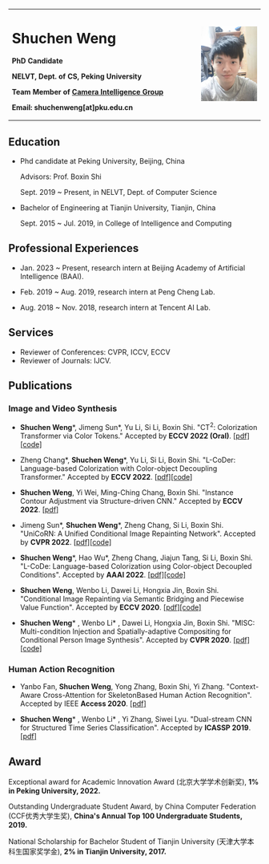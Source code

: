 <table border="0">
  <tr>
    <td width="75%">
      <h1>Shuchen Weng</h1>
      <p><b>PhD Candidate</b></p>
      <p><b>NELVT, Dept. of CS, Peking University</b></p>
      <p><b>Team Member of <a href="http://ci.idm.pku.edu.cn/">Camera Intelligence Group</a></b></p>
      <p><b>Email: shuchenweng[at]pku.edu.cn</b></p>
    </td>
    <td width="25%">
      <img src="/photo.jpg" width="100%">
    </td>
  </tr>
</table>

## Education
- Phd candidate at Peking University, Beijing, China

  Advisors: Prof. Boxin Shi

  Sept. 2019 ~ Present, in NELVT, Dept. of Computer Science

- Bachelor of Engineering at Tianjin University, Tianjin, China

  Sept. 2015 ~ Jul. 2019, in College of Intelligence and Computing

## Professional Experiences
- Jan. 2023 ~ Present, research intern at Beijing Academy of Artificial Intelligence (BAAI).

- Feb. 2019 ~ Aug. 2019, research intern at Peng Cheng Lab.

- Aug. 2018 ~ Nov. 2018, research intern at Tencent AI Lab.

## Services
- Reviewer of Conferences: CVPR, ICCV, ECCV
- Reviewer of Journals: IJCV.

## Publications
### Image and Video Synthesis

- <b>Shuchen Weng</b>\*, Jimeng Sun\*, Yu Li, Si Li, Boxin Shi. "CT<sup>2</sup>: Colorization Transformer via Color Tokens." Accepted by <b>ECCV 2022 (Oral)</b>. [[pdf]](https://ci.idm.pku.edu.cn/Weng_ECCV22b.pdf)[[code]](https://github.com/shuchenweng/CT2)

- Zheng Chang\*, <b>Shuchen Weng</b>\*, Yu Li, Si Li, Boxin Shi. "L-CoDer: Language-based Colorization with Color-object Decoupling Transformer." Accepted by <b>ECCV 2022</b>. [[pdf]](https://ci.idm.pku.edu.cn/Weng_ECCV22g.pdf)[[code]](https://github.com/changzheng123/L-CoDer)

- <b>Shuchen Weng</b>, Yi Wei, Ming-Ching Chang, Boxin Shi. "Instance Contour Adjustment via Structure-driven CNN." Accepted by <b>ECCV 2022</b>. [[pdf]](https://ci.idm.pku.edu.cn/Weng_ECCV22c.pdf)

- Jimeng Sun\*, <b>Shuchen Weng</b>\*, Zheng Chang, Si Li, Boxin Shi. "UniCoRN: A Unified Conditional Image Repainting Network". Accepted by <b>CVPR 2022</b>. [[pdf]](https://ci.idm.pku.edu.cn/Weng_CVPR22c.pdf)[[code]](https://github.com/shuchenweng/UniCoRN)

- <b>Shuchen Weng</b>\*, Hao Wu\*, Zheng Chang, Jiajun Tang, Si Li, Boxin Shi. "L-CoDe: Language-based Colorization using Color-object Decoupled Conditions". Accepted by <b>AAAI 2022</b>. [[pdf]](https://ci.idm.pku.edu.cn/Weng_AAAI22.pdf)[[code]](https://github.com/changzheng123/L-CoDe)

- <b>Shuchen Weng</b>, Wenbo Li, Dawei Li, Hongxia Jin, Boxin Shi. "Conditional Image Repainting via Semantic Bridging and Piecewise Value Function". Accepted by <b>ECCV 2020</b>. [[pdf]](https://www.ecva.net/papers/eccv_2020/papers_ECCV/papers/123540443.pdf)[[code]](https://github.com/shuchenweng/TGC)

- <b>Shuchen Weng</b>\* , Wenbo Li\* , Dawei Li, Hongxia Jin, Boxin Shi. "MISC: Multi-condition Injection and Spatially-adaptive Compositing for Conditional Person Image Synthesis". Accepted by <b>CVPR 2020</b>. [[pdf]](https://openaccess.thecvf.com/content_CVPR_2020/papers/Weng_MISC_Multi-Condition_Injection_and_Spatially-Adaptive_Compositing_for_Conditional_Person_Image_CVPR_2020_paper.pdf)[[code]](https://github.com/shuchenweng/MISC)

### Human Action Recognition
- Yanbo Fan, <b>Shuchen Weng</b>, Yong Zhang, Boxin Shi, Yi Zhang. "Context-Aware Cross-Attention for SkeletonBased Human Action Recognition". Accepted by IEEE <b>Access 2020</b>. [[pdf]](https://ieeexplore.ieee.org/stamp/stamp.jsp?tp=&arnumber=8963933)

- <b>Shuchen Weng</b>\* , Wenbo Li\* , Yi Zhang, Siwei Lyu. "Dual-stream CNN for Structured Time Series Classification". Accepted by <b>ICASSP 2019</b>. [[pdf]](https://ieeexplore.ieee.org/stamp/stamp.jsp?tp=&arnumber=8682410)

## Award
Exceptional award for Academic Innovation Award (北京大学学术创新奖), <b>1% in Peking University, 2022.</b>

Outstanding Undergraduate Student Award, by China Computer Federation (CCF优秀大学生奖), <b>China's Annual Top 100 Undergraduate Students, 2019.</b>

National Scholarship for Bachelor Student of Tianjin University (天津大学本科生国家奖学金), <b>2% in Tianjin University, 2017.</b>
